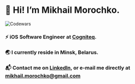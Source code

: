 # 👋 Hi! I’m Mikhail Morochko.
![Codewars](https://www.codewars.com/users/mishamorochko/badges/large?theme=dark)
### ⚡️ iOS Software Engineer at [Cogniteq](https://www.cogniteq.com). 
### 🌏 I currently reside in Minsk, Belarus. 
### 📬 Contact me on [LinkedIn](https://www.linkedin.com/in/mishamorochko), or e-mail me directly at mikhail.morochko@gmail.com 
